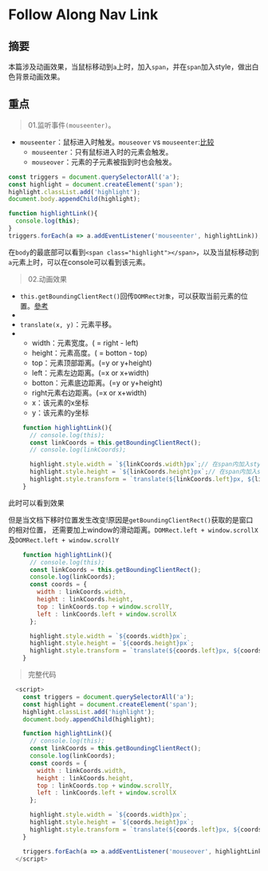 # Follow Along Nav Link

## 摘要

本篇涉及动画效果，当鼠标移动到`a`上时，加入`span`，并在`span`加入style，做出白色背景动画效果。

## 重点

>01.监听事件`(mouseenter)`。

- `mouseenter`：鼠标进入时触发。`mouseover` vs `mouseenter`:[比较](http://api.jquery.com/mouseover/)
  - `mouseenter`：只有鼠标进入时的元素会触发。
  - `mouseover`：元素的子元素被指到时也会触发。


```javascript
const triggers = document.querySelectorAll('a');
const highlight = document.createElement('span');
highlight.classList.add('highlight');
document.body.appendChild(highlight);

function highlightLink(){
  console.log(this);
}
triggers.forEach(a => a.addEventListener('mouseenter', highlightLink));
```

在`body`的最底部可以看到`<span class="highlight"></span>`，以及当鼠标移动到`a`元素上时，可以在console可以看到该元素。

>02.动画效果

- `this.getBoundingClientRect()`回传`DOMRect对象`，可以获取当前元素的位置。[參考](https://developer.mozilla.org/en-US/docs/Web/API/DOMRect)
- 
- `translate(x, y)`：元素平移。
- 
  - width：元素宽度。( = right - left)
  - height：元素高度。( = botton - top)
  - top：元素顶部距离。(=y or y+height)
  - left：元素左边距离。(=x or x+width)
  - botton：元素底边距离。(=y or y+height)
  - right元素右边距离。(=x or x+width)
  - x：该元素的x坐标
  - y：该元素的y坐标

```javascript
    function highlightLink(){
      // console.log(this);
      const linkCoords = this.getBoundingClientRect();
      // console.log(linkCoords);

      highlight.style.width = `${linkCoords.width}px`;// 在span内加入style.width
      highlight.style.height = `${linkCoords.height}px`;// 在span内加入style.height
      highlight.style.transform = `translate(${linkCoords.left}px, ${linkCoords.top}px)`;// 在span内加入style.transform效果。
    }
```

此时可以看到效果

但是当文档下移时位置发生改变!原因是`getBoundingClientRect()`获取的是窗口的相对位置，
还需要加上window的滑动距离。`DOMRect.left + window.scrollX`及`DOMRect.left + window.scrollY`

```javascript
    function highlightLink(){
      // console.log(this);
      const linkCoords = this.getBoundingClientRect();
      console.log(linkCoords);
      const coords = {
        width : linkCoords.width,
        height : linkCoords.height,
        top : linkCoords.top + window.scrollY,
        left : linkCoords.left + window.scrollX
      };

      highlight.style.width = `${coords.width}px`;
      highlight.style.height = `${coords.height}px`;
      highlight.style.transform = `translate(${coords.left}px, ${coords.top}px)`;
    }
```


> 完整代码

```javascript
  <script>
    const triggers = document.querySelectorAll('a');
    const highlight = document.createElement('span');
    highlight.classList.add('highlight');
    document.body.appendChild(highlight);

    function highlightLink(){
      // console.log(this);
      const linkCoords = this.getBoundingClientRect();
      console.log(linkCoords);
      const coords = {
        width : linkCoords.width,
        height : linkCoords.height,
        top : linkCoords.top + window.scrollY,
        left : linkCoords.left + window.scrollX
      };

      highlight.style.width = `${coords.width}px`;
      highlight.style.height = `${coords.height}px`;
      highlight.style.transform = `translate(${coords.left}px, ${coords.top}px)`;
    }

    triggers.forEach(a => a.addEventListener('mouseover', highlightLink));
  </script>
```

